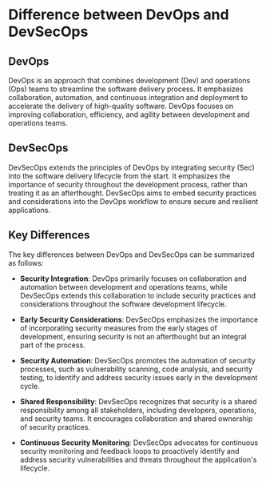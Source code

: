 # Difference between DevOps and DevSecOps

## DevOps

DevOps is an approach that combines development (Dev) and operations (Ops) teams to streamline the software delivery process. It emphasizes collaboration, automation, and continuous integration and deployment to accelerate the delivery of high-quality software. DevOps focuses on improving collaboration, efficiency, and agility between development and operations teams.

## DevSecOps

DevSecOps extends the principles of DevOps by integrating security (Sec) into the software delivery lifecycle from the start. It emphasizes the importance of security throughout the development process, rather than treating it as an afterthought. DevSecOps aims to embed security practices and considerations into the DevOps workflow to ensure secure and resilient applications.

## Key Differences

The key differences between DevOps and DevSecOps can be summarized as follows:

- **Security Integration**: DevOps primarily focuses on collaboration and automation between development and operations teams, while DevSecOps extends this collaboration to include security practices and considerations throughout the software development lifecycle.

- **Early Security Considerations**: DevSecOps emphasizes the importance of incorporating security measures from the early stages of development, ensuring security is not an afterthought but an integral part of the process.

- **Security Automation**: DevSecOps promotes the automation of security processes, such as vulnerability scanning, code analysis, and security testing, to identify and address security issues early in the development cycle.

- **Shared Responsibility**: DevSecOps recognizes that security is a shared responsibility among all stakeholders, including developers, operations, and security teams. It encourages collaboration and shared ownership of security practices.

- **Continuous Security Monitoring**: DevSecOps advocates for continuous security monitoring and feedback loops to proactively identify and address security vulnerabilities and threats throughout the application's lifecycle.
